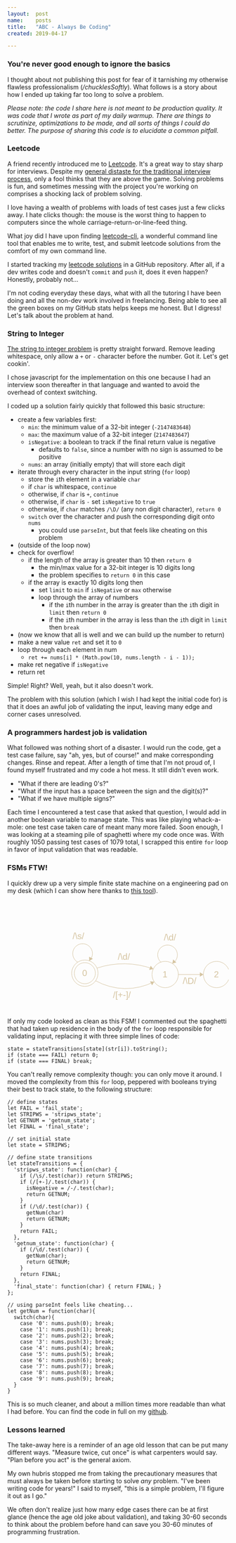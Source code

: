 ```yaml
---
layout:  post
name:    posts
title:   "ABC - Always Be Coding"
created: 2019-04-17

---
```


### You're never good enough to ignore the basics

I thought about not publishing this post for fear of it tarnishing my otherwise
flawless professionalism (<i>/chucklesSoftly</i>). What follows is a story about
how I ended up taking far too long to solve a problem.

<i>Please note: the code I share here is not meant to be production quality. It
was code that I wrote as part of my daily warmup. There are things to
scrutinize, optimizations to be made, and all sorts of things I could do better.
The purpose of sharing this code is to elucidate a common pitfall.</i>

### Leetcode

A friend recently introduced me to [Leetcode](https://leetcode.com/). It's a
great way to stay sharp for interviews. Despite my [general distaste for the
traditional interview
process](https://twitter.com/mxcl/status/608682016205344768), only a fool thinks
that they are above the game. Solving problems is fun, and sometimes messing
with the project you're working on comprises a shocking lack of problem solving.

I love having a wealth of problems with loads of test cases just a few clicks
away. I hate clicks though: the mouse is the worst thing to happen to computers
since the whole carriage-return-or-line-feed thing.

What joy did I have upon finding
[leetcode-cli](https://github.com/skygragon/leetcode-cli), a wonderful command
line tool that enables me to write, test, and submit leetcode solutions from the
comfort of my own command line.

I started tracking my [leetcode
solutions](https://github.com/ethorne/leetcode-solutions) in a GitHub
repository. After all, if a dev writes code and doesn't `commit` and `push` it,
does it even happen? Honestly, probably not...

I'm not coding everyday these days, what with all the tutoring I have been doing
and all the non-dev work involved in freelancing. Being able to see all the
green boxes on my GitHub stats helps keeps me honest. But I digress! Let's talk
about the problem at hand.

### String to Integer
[The string to integer
problem](https://leetcode.com/problems/string-to-integer-atoi/description/) is
pretty straight forward. Remove leading whitespace, only allow a `+` or `-`
character before the number. Got it. Let's get cookin'.

I chose javascript for the implementation on this one because I had an
interview soon thereafter in that language and wanted to avoid the overhead of
context switching.

I coded up a solution fairly quickly that followed this basic structure:
- create a few variables first:
  - `min`: the minimum value of a 32-bit integer (`-2147483648`)
  - `max`: the maximum value of a 32-bit integer (`2147483647`)
  - `isNegative`: a boolean to track if the final return value is negative
    - defaults to `false`, since a number with no sign is assumed to be positive
  - `nums`: an array (initially empty) that will store each digit
- iterate through every character in the input string (`for` loop)
  - store the `i`th element in a variable `char`
  - if `char` is whitespace, `continue`
  - otherwise, if `char` is `+`, `continue`
  - otherwise, if `char` is `-` set `isNegative` to `true`
  - otherwise, if `char` matches `/\D/` (any non digit character), `return 0`
  - `switch` over the character and push the corresponding digit onto `nums`
    - you could use `parseInt`, but that feels like cheating on this problem
- (outside of the loop now)
- check for overflow!
  - if the length of the array is greater than 10 then `return 0`
    - the min/max value for a 32-bit integer is 10 digits long
    - the problem specifies to `return 0` in this case
  - if the array is exactly 10 digits long then
    - set `limit` to `min` if `isNegative` or `max` otherwise
    - loop through the array of numbers
      - if the `i`th number in the array is greater than the `i`th digit in
        `limit` then `return 0`
      - if the `i`th number in the array is less than the `i`th digit in `limit`
        then `break`
- (now we know that all is well and we can build up the number to return)
- make a new value `ret` and set it to `0`
- loop through each element in num
  - `ret += nums[i] * (Math.pow(10, nums.length - i - 1));`
- make ret negative if `isNegative`
- return ret


Simple! Right? Well, yeah, but it also doesn't work.

The problem with this solution (which I wish I had kept the initial code for) is
that it does an awful job of validating the input, leaving many edge and corner
cases unresolved.

### A programmers hardest job is validation

What followed was nothing short of a disaster. I would run the code, get a test
case failure, say "ah, yes, but of course!" and make corresponding changes.
Rinse and repeat.  After a length of time that I'm not proud of, I found myself
frustrated and my code a hot mess. It still didn't even work.

- "What if there are leading 0's?"
- "What if the input has a space between the sign and the digit(s)?"
- "What if we have multiple signs?"

Each time I encountered a test case that asked that question, I would add in
another boolean variable to manage state. This was like playing whack-a-mole:
one test case taken care of meant many more failed. Soon enough, I was looking
at a steaming pile of spaghetti where my code once was. With roughly 1050
passing test cases of 1079 total, I scrapped this entire `for` loop in favor of
input validation that was readable.


### FSMs FTW!
I quickly drew up a very simple finite state machine on a engineering pad on my
desk (which I can show here thanks to [this tool](http://madebyevan.com/fsm/)).

<svg width="600" height="300" version="1.1" xmlns="http://www.w3.org/2000/svg">
<ellipse stroke="#d5c4a1" stroke-width="1" fill="none" cx="176.5" cy="165.5" rx="30" ry="30"/>
<text fill="#d5c4a1" x="170.5" y="171.5" font-family="Helvetica" font-size="20">0</text>
<ellipse stroke="#d5c4a1" stroke-width="1" fill="none" cx="176.5" cy="165.5" rx="24" ry="24"/>
<ellipse stroke="#d5c4a1" stroke-width="1" fill="none" cx="359.5" cy="168.5" rx="30" ry="30"/>
<text fill="#d5c4a1" x="353.5" y="174.5" font-family="Helvetica" font-size="20">1</text>
<ellipse stroke="#d5c4a1" stroke-width="1" fill="none" cx="476.5" cy="168.5" rx="30" ry="30"/>
<text fill="#d5c4a1" x="470.5" y="174.5" font-family="Helvetica" font-size="20">2</text>
<path stroke="#d5c4a1" stroke-width="1" fill="none" d="M 334.437,184.886 A 141.853,141.853 0 0 1 201.012,182.699"/>
<polygon fill="#d5c4a1" stroke-width="1" points="334.437,184.886 325.038,184.082 329.596,192.983"/>
<text fill="#d5c4a1" fill="#d5c4a1" x="240.5" y="221.5" font-family="Helvetica" font-size="20">/[+-]/</text>
<path stroke="#d5c4a1" stroke-width="1" fill="none" d="M 204.12,153.866 A 193.512,193.512 0 0 1 332.277,155.967"/>
<polygon fill="#d5c4a1" stroke-width="1" points="332.277,155.967 326.505,148.504 323.039,157.884"/>
<text fill="#d5c4a1" x="251.5" y="134.5" font-family="Helvetica" font-size="20">/\d/</text>
<polygon stroke="#d5c4a1" stroke-width="1" points="389.5,168.5 446.5,168.5"/>
<polygon fill="#d5c4a1" stroke-width="1" points="446.5,168.5 438.5,163.5 438.5,173.5"/>
<text fill="#d5c4a1" x="399.5" y="189.5" font-family="Helvetica" font-size="20">/\D/</text>
<path stroke="#d5c4a1" stroke-width="1" fill="none" d="M 160.29,140.395 A 22.5,22.5 0 1 1 186.566,137.364"/>
<text fill="#d5c4a1" x="148.5" y="87.5" font-family="Helvetica" font-size="20">/\s/</text>
<polygon fill="#d5c4a1" stroke-width="1" points="186.566,137.364 194.851,132.851 186.141,127.939"/>
<path stroke="#d5c4a1" stroke-width="1" fill="none" d="M 349.562,140.318 A 22.5,22.5 0 1 1 375.824,143.469"/>
<text fill="#d5c4a1" x="356.5" y="90.5" font-family="Helvetica" font-size="20">/\d/</text>
<polygon fill="#d5c4a1" stroke-width="1" points="375.824,143.469 384.93,141.004 377.598,134.204"/>
</svg>

If only my code looked as clean as this FSM! I commented out the spaghetti that
had taken up residence in the body of the `for` loop responsible for validating
input, replacing it with three simple lines of code:

```
state = stateTransitions[state](str[i]).toString();
if (state === FAIL) return 0;
if (state === FINAL) break;
```

You can't really remove complexity though: you can only move it around. I moved
the complexity from this `for` loop, peppered with booleans trying their best to
track state, to the following structure:

```
// define states
let FAIL = 'fail_state';
let STRIPWS = 'stripws_state';
let GETNUM = 'getnum_state';
let FINAL = 'final_state';

// set initial state
let state = STRIPWS;

// define state transitions
let stateTransitions = {
  'stripws_state': function(char) {
    if (/\s/.test(char)) return STRIPWS;
    if (/[+-]/.test(char)) {
      isNegative = /-/.test(char);
      return GETNUM;
    }
    if (/\d/.test(char)) {
      getNum(char)
      return GETNUM;
    }
    return FAIL;
  },
  'getnum_state': function(char) {
    if (/\d/.test(char)) {
      getNum(char);
      return GETNUM;
    }
    return FINAL;
  },
  'final_state': function(char) { return FINAL; }
};

// using parseInt feels like cheating...
let getNum = function(char){
  switch(char){
    case '0': nums.push(0); break;
    case '1': nums.push(1); break;
    case '2': nums.push(2); break;
    case '3': nums.push(3); break;
    case '4': nums.push(4); break;
    case '5': nums.push(5); break;
    case '6': nums.push(6); break;
    case '7': nums.push(7); break;
    case '8': nums.push(8); break;
    case '9': nums.push(9); break;
  }
}
```

This is so much cleaner, and about a million times more readable than what I had
before. You can find the code in full on my
[github](https://github.com/ethorne/leetcode-solutions/blob/master/8.string-to-integer-atoi.js).

### Lessons learned

The take-away here is a reminder of an age old lesson that can be put many
different ways. "Measure twice, cut once" is what carpenters would say. "Plan
before you act" is the general axiom.

My own hubris stopped me from taking the precautionary measures that must always
be taken before starting to solve <i>any</i> problem. "I've been writing code
for years!" I said to myself, "this is a simple problem, I'll figure it out as I
go."

We often don't realize just how many edge cases there can be at first glance
(hence the age old joke about validation), and taking 30-60 seconds to think
about the problem before hand can save you 30-60 minutes of programming
frustration.
